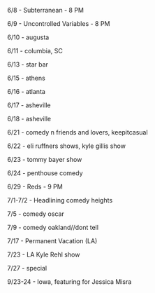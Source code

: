 6/8 - Subterranean - 8 PM

6/9 - Uncontrolled Variables - 8 PM

6/10 - augusta

6/11 - columbia, SC

6/13 - star bar

6/15 - athens 

6/16 - atlanta

6/17 - asheville

6/18 - asheville

6/21 - comedy n friends and lovers, keepitcasual

6/22 - eli ruffners shows, kyle gillis show

6/23 - tommy bayer show

6/24 - penthouse comedy

6/29 - Reds - 9 PM

7/1-7/2 - Headlining comedy heights

7/5 - comedy oscar

7/9 - comedy oakland//dont tell

7/17 - Permanent Vacation (LA)

7/23 - LA Kyle Rehl show

7/27 - special

9/23-24 - Iowa, featuring for Jessica Misra
